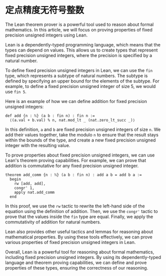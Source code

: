 # 定点精度无符号整数

The Lean theorem prover is a powerful tool used to reason about formal mathematics. In this article, we will focus on proving properties of fixed precision unsigned integers using Lean.

Lean is a dependently-typed programming language, which means that the types can depend on values. This allows us to create types that represent fixed precision unsigned integers, where the precision is specified by a natural number.

To define fixed precision unsigned integers in Lean, we can use the `fin` type, which represents a subtype of natural numbers. The subtype is defined by specifying an upper bound for the elements of the subtype. For example, to define a fixed precision unsigned integer of size 5, we would use `fin 5`.

Here is an example of how we can define addition for fixed precision unsigned integers:

```lean
def add {n : ℕ} (a b : fin n) : fin n :=
  ⟨(a.val + b.val) % n, nat.mod_lt _ (nat.zero_lt_succ _)⟩
```

In this definition, `a` and `b` are fixed precision unsigned integers of size `n`. We add their values together, take the modulo `n` to ensure that the result stays within the bounds of the type, and create a new fixed precision unsigned integer with the resulting value.

To prove properties about fixed precision unsigned integers, we can use Lean's theorem proving capabilities. For example, we can prove that addition is commutative for any fixed precision unsigned integer.

```lean
theorem add_comm {n : ℕ} (a b : fin n) : add a b = add b a :=
  begin
    rw [add, add],
    congr' 1,
    apply nat.add_comm
  end
```

In this proof, we use the `rw` tactic to rewrite the left-hand side of the equation using the definition of addition. Then, we use the `congr'` tactic to prove that the values inside the `fin` type are equal. Finally, we apply the commutativity of addition for natural numbers.

Lean also provides other useful tactics and lemmas for reasoning about mathematical properties. By using these tools effectively, we can prove various properties of fixed precision unsigned integers in Lean.

Overall, Lean is a powerful tool for reasoning about formal mathematics, including fixed precision unsigned integers. By using its dependently-typed language and theorem proving capabilities, we can define and prove properties of these types, ensuring the correctness of our reasoning.